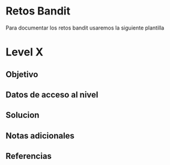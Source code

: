 # Retos Bandit
Para documentar los retos bandit usaremos la siguiente plantilla
# Level X
## Objetivo
## Datos de acceso al nivel
## Solucion

## Notas adicionales

## Referencias

